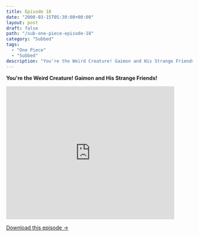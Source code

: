 ```yaml
---
title: Episode 18
date: "2000-03-15T05:30:00+00:00"
layout: post
draft: false
path: "/sub-one-piece-episode-18"
category: "Subbed"
tags:
  - "One Piece"
  - "Subbed"
description: "You're the Weird Creature! Gaimon and His Strange Friends!"
---
```


**You're the Weird Creature! Gaimon and His Strange Friends!**

<iframe width="640" height="360" src="https://www.fembed.com/v/3qv18wwl2oy" frameborder="0" marginwidth=0 marginheight=0 scrolling=no allowfullscreen style="max-width:90%;"></iframe>

<a href="http://ouo.io/qs/eCodkFEQ?s=https://www.fembed.com/f/3qv18wwl2oy" class="styled_a">Download this episode →</a>

